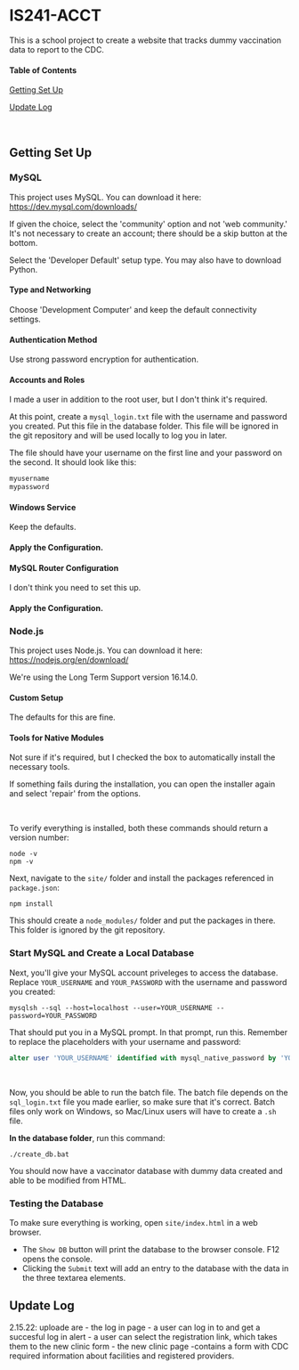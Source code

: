 # IS241-ACCT
This is a school project to create a website that tracks dummy vaccination data to report to the CDC.

#### Table of Contents
[Getting Set Up](#getting-set-up)

[Update Log](#update-log)

<br>

## Getting Set Up
### MySQL
This project uses MySQL. You can download it here: https://dev.mysql.com/downloads/ 

If given the choice, select the 'community' option and not 'web community.' It's not necessary to create an account; there should be a skip button at the bottom. 

Select the 'Developer Default' setup type. You may also have to download Python. 
#### Type and Networking
Choose 'Development Computer' and keep the default connectivity settings.
#### Authentication Method
Use strong password encryption for authentication.
#### Accounts and Roles
I made a user in addition to the root user, but I don't think it's required.

At this point, create a `mysql_login.txt` file with the username and password you created. Put this file in the database folder. This file will be ignored in the git repository and will be used locally to log you in later.

The file should have your username on the first line and your password on the second. It should look like this: 
```txt
myusername
mypassword
```
#### Windows Service
Keep the defaults.
#### Apply the Configuration.
#### MySQL Router Configuration
I don't think you need to set this up.
#### Apply the Configuration.

### Node.js
This project uses Node.js. You can download it here: https://nodejs.org/en/download/ 

We're using the Long Term Support version 16.14.0.
#### Custom Setup
The defaults for this are fine.
#### Tools for Native Modules
Not sure if it's required, but I checked the box to automatically install the necessary tools.

If something fails during the installation, you can open the installer again and select 'repair' from the options.

<br>

To verify everything is installed, both these commands should return a version number: 
```batch
node -v
npm -v
```

Next, navigate to the `site/` folder and install the packages referenced in `package.json`:
```batch
npm install
```
This should create a `node_modules/` folder and put the packages in there. This folder is ignored by the git repository.

### Start MySQL and Create a Local Database
Next, you'll give your MySQL account priveleges to access the database. Replace `YOUR_USERNAME` and `YOUR_PASSWORD` with the username and password you created:
```batch
mysqlsh --sql --host=localhost --user=YOUR_USERNAME --password=YOUR_PASSWORD
```
That should put you in a MySQL prompt. In that prompt, run this. Remember to replace the placeholders with your username and password:
```sql
alter user 'YOUR_USERNAME' identified with mysql_native_password by 'YOUR_PASSWORD';
```

<br>

Now, you should be able to run the batch file. The batch file depends on the `sql_login.txt` file you made earlier, so make sure that it's correct. 
Batch files only work on Windows, so Mac/Linux users will have to create a `.sh` file. 

**In the database folder**, run this command: 
```batch
./create_db.bat
```
You should now have a vaccinator database with dummy data created and able to be modified from HTML. 

### Testing the Database
To make sure everything is working, open `site/index.html` in a web browser. 

- The `Show DB` button will print the database to the browser console. F12 opens the console.
- Clicking the `Submit` text will add an entry to the database with the data in the three textarea elements.


## Update Log
2.15.22: uploade are
	- the log in page
		- a user can log in to and get a succesful log in alert
		- a user can select the registration link, which takes them to the new clinic form
	-  the new clinic page
		-contains a form with CDC required information about facilities and registered providers.